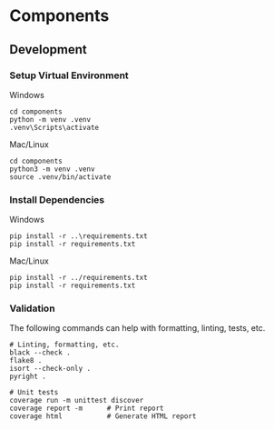 # Components

## Development

### Setup Virtual Environment

Windows
```
cd components
python -m venv .venv
.venv\Scripts\activate
```

Mac/Linux
```
cd components
python3 -m venv .venv
source .venv/bin/activate
```

### Install Dependencies

Windows
```
pip install -r ..\requirements.txt
pip install -r requirements.txt
```

Mac/Linux
```
pip install -r ../requirements.txt
pip install -r requirements.txt
```

### Validation

The following commands can help with formatting, linting, tests, etc.

```
# Linting, formatting, etc.
black --check .
flake8 .
isort --check-only .
pyright .

# Unit tests
coverage run -m unittest discover
coverage report -m      # Print report
coverage html           # Generate HTML report
```
